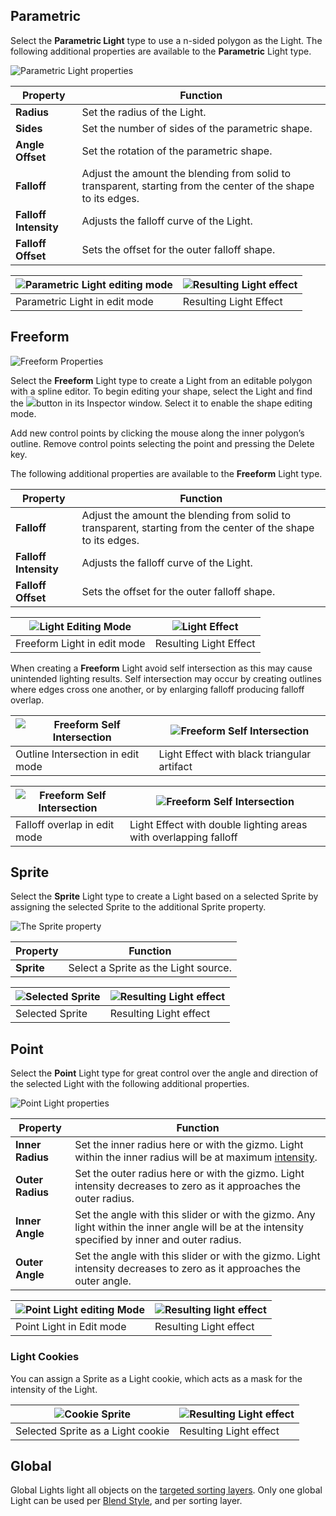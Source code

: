 ## Parametric

Select the __Parametric Light__ type to use a n-sided polygon as the Light.  The following additional properties are available to the __Parametric__ Light type.

![Parametric Light properties](Images/2D/LightType_Parametric.png)



| Property              | Function                                                     |
| --------------------- | ------------------------------------------------------------ |
| __Radius__            | Set the radius of the Light.                                 |
| __Sides__             | Set the number of sides of the parametric shape.             |
| __Angle Offset__      | Set the rotation of the parametric shape.                    |
| __Falloff__           | Adjust the amount the blending from solid to transparent, starting from the center of the shape to its edges. |
| __Falloff Intensity__ | Adjusts the falloff curve of the Light.                      |
| __Falloff Offset__    | Sets the offset for the outer falloff shape.                 |

| ![Parametric Light editing mode](Images/2D/image_17.png) | ![Resulting Light effect](Images/2D/image_18.png) |
| ----------------------------------------------------- | ---------------------------------------------- |
| Parametric Light in edit mode                         | Resulting Light Effect                         |



## Freeform

![Freeform Properties](Images/2D/LightType_Freeform.png)

Select the __Freeform__ Light type to create a Light from an editable polygon with a spline editor. To begin editing your shape, select the Light and find the ![](Images/2D/image_20.png)button in its Inspector window. Select it to enable the shape editing mode.

Add new control points by clicking the mouse along the inner polygon’s outline. Remove control points selecting the point and pressing the Delete key.

The following additional properties are available to the __Freeform__ Light type.

| Property              | Function                                                     |
| --------------------- | ------------------------------------------------------------ |
| __Falloff__           | Adjust the amount the blending from solid to transparent, starting from the center of the shape to its edges. |
| __Falloff Intensity__ | Adjusts the falloff curve of the Light.                      |
| __Falloff Offset__    | Sets the offset for the outer falloff shape.                 |

| ![Light Editing Mode](Images/2D/image_21.png) | ![Light Effect](Images/2D/image_22.png) |
| ------------------------------------------ | ------------------------------------ |
| Freeform Light in edit mode                | Resulting Light Effect               |




When creating a __Freeform__ Light avoid self intersection as this may cause unintended lighting results. Self intersection may occur by creating outlines where edges cross one another, or by enlarging falloff producing falloff overlap.

| ![Freeform Self Intersection](Images/2D/2D_FreeformOutlineIntersection0.png)| ![Freeform Self Intersection](Images/2D/2D_FreeformOutlineIntersection1.png)|
| -------------------------------------------- | -------------------------------------------- |
| Outline Intersection in edit mode            | Light Effect with black triangular artifact  |

| ![Freeform Self Intersection](Images/2D/2D_FreeformFalloffIntersection0.png)| ![Freeform Self Intersection](Images/2D/2D_FreeformFalloffIntersection1.png)|
| -------------------------------------------- | ---------------------------------------------- |
| Falloff overlap in edit mode                 |  Light Effect with double lighting areas with overlapping falloff  | 


## Sprite

Select the __Sprite__ Light type to create a Light based on a selected Sprite by assigning the selected Sprite to the additional Sprite property.

![The Sprite property](Images/2D/LightType_Sprite.png)

| Property   | Function                             |
| ---------- | ------------------------------------ |
| __Sprite__ | Select a Sprite as the Light source. |



| ![Selected Sprite](Images/2D/image_24.png) | ![Resulting Light effect](Images/2D/image_25.png) |
| --------------------------------------- | ---------------------------------------------- |
| Selected Sprite                         | Resulting Light effect                         |



## Point

Select the __Point__ Light type for great control over the angle and direction of the selected Light with the following additional properties.

![Point Light properties](Images/2D/LightType_Point.png)

| Property         | Function                                                     |
| ---------------- | ------------------------------------------------------------ |
| __Inner Radius__ | Set the inner radius here or with the gizmo. Light within the inner radius will be at maximum [intensity](2DLightProperties#Intensity). |
| __Outer Radius__ | Set the outer radius here or with the gizmo. Light intensity decreases to zero as it approaches the outer radius. |
| __Inner Angle__  | Set the angle with this slider or with the gizmo. Any light within the inner angle will be at the intensity specified by inner and outer radius. |
| __Outer Angle__  | Set the angle with this slider or with the gizmo. Light intensity decreases to zero as it approaches the outer angle. |

| ![Point Light editing Mode](Images/2D/image_27.png) | ![Resulting light effect](Images/2D/image_28.png) |
| ------------------------------------------------ | ---------------------------------------------- |
| Point Light in Edit mode                         | Resulting Light effect                         |

### Light Cookies

You can assign a Sprite as a Light cookie, which acts as a mask for the intensity of the Light.

| ![Cookie Sprite](Images/2D/image_24.png) | ![Resulting Light effect](Images/2D/image_25.png) |
| ------------------------------------- | ---------------------------------------------- |
| Selected Sprite as a Light cookie     | Resulting Light effect                         |



## Global

Global Lights light all objects on the [targeted sorting layers](2DLightProperties.html#target-sorting-layers). Only one global Light can be used per [Blend Style](LightBlendStyles), and per sorting layer.
